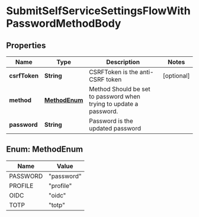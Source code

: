 

# SubmitSelfServiceSettingsFlowWithPasswordMethodBody


## Properties

Name | Type | Description | Notes
------------ | ------------- | ------------- | -------------
**csrfToken** | **String** | CSRFToken is the anti-CSRF token |  [optional]
**method** | [**MethodEnum**](#MethodEnum) | Method  Should be set to password when trying to update a password. | 
**password** | **String** | Password is the updated password | 



## Enum: MethodEnum

Name | Value
---- | -----
PASSWORD | &quot;password&quot;
PROFILE | &quot;profile&quot;
OIDC | &quot;oidc&quot;
TOTP | &quot;totp&quot;




